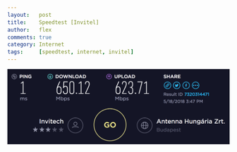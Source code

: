 ```yaml
---
layout:   post
title:    Speedtest [Invitel]
author:   flex
comments: true
category: Internet
tags:     [speedtest, internet, invitel]
---
```


<a href="http://www.speedtest.net/result/7320314471"><img class="shadow" src="images/speedtests/Invitel_(2018-05-20)_7320314471.png" alt="Speedtest: Invitel" title="Speedtest: Invitel"></a>